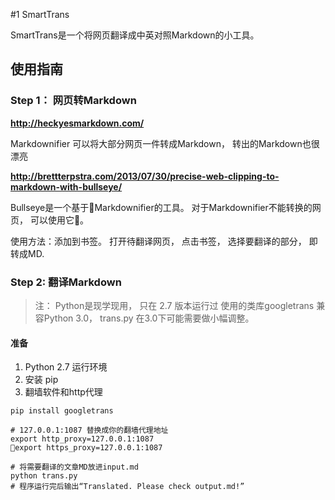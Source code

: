#1 SmartTrans

SmartTrans是一个将网页翻译成中英对照Markdown的小工具。

## 使用指南
### Step 1： 网页转Markdown

**http://heckyesmarkdown.com/**

Markdownifier 可以将大部分网页一件转成Markdown， 转出的Markdown也很漂亮

**http://brettterpstra.com/2013/07/30/precise-web-clipping-to-markdown-with-bullseye/**

Bullseye是一个基于Markdownifier的工具。 对于Markdownifier不能转换的网页， 可以使用它。

使用方法：添加到书签。 打开待翻译网页， 点击书签， 选择要翻译的部分， 即转成MD.

### Step 2: 翻译Markdown

> 注： Python是现学现用， 只在 2.7 版本运行过
> 使用的类库googletrans 兼容Python 3.0， trans.py 在3.0下可能需要做小幅调整。

#### 准备
1. Python 2.7 运行环境
2. 安装 pip
3. 翻墙软件和http代理

```
pip install googletrans
```

```
# 127.0.0.1:1087 替换成你的翻墙代理地址
export http_proxy=127.0.0.1:1087
export https_proxy=127.0.0.1:1087

# 将需要翻译的文章MD放进input.md
python trans.py
# 程序运行完后输出“Translated. Please check output.md!”
```

